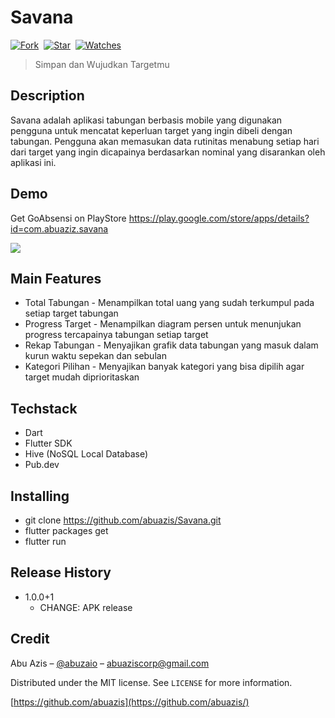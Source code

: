 # Savana

[![Fork](https://img.shields.io/github/forks/abuazis/Savana?style=social)](https://github.com/abuazis/Savana/fork)&nbsp; [![Star](https://img.shields.io/github/stars/abuazis/Savana?style=social)](https://github.com/abuazis/Savana/star)&nbsp; [![Watches](https://img.shields.io/github/watchers/abuazis/Savana?style=social)](https://github.com/abuazis/Savana/)&nbsp;

> Simpan dan Wujudkan Targetmu

## Description
Savana adalah aplikasi tabungan berbasis mobile yang digunakan pengguna untuk mencatat keperluan target yang ingin dibeli dengan tabungan. Pengguna akan memasukan data rutinitas menabung setiap hari dari target yang ingin dicapainya berdasarkan nominal yang disarankan oleh aplikasi ini.

## Demo
Get GoAbsensi on PlayStore <a href="https://play.google.com/store/apps/details?id=com.abuaziz.savana">https://play.google.com/store/apps/details?id=com.abuaziz.savana</a>

<p><img  src="https://i.ibb.co/NTZNKZ6/Savana-Feature-Graphic.png"/></p>

## Main Features

- Total Tabungan - Menampilkan total uang yang sudah terkumpul pada setiap target tabungan
- Progress Target - Menampilkan diagram persen untuk menunjukan progress tercapainya tabungan setiap target
- Rekap Tabungan - Menyajikan grafik data tabungan yang masuk dalam kurun waktu sepekan dan sebulan
- Kategori Pilihan - Menyajikan banyak kategori yang bisa dipilih agar target mudah diprioritaskan 

## Techstack

- Dart
- Flutter SDK
- Hive (NoSQL Local Database)
- Pub.dev

## Installing

- git clone https://github.com/abuazis/Savana.git
- flutter packages get
- flutter run

## Release History

- 1.0.0+1
  - CHANGE: APK release

## Credit

Abu Azis – [@abuzaio](https://instagram.com/abuzaio) – abuaziscorp@gmail.com

Distributed under the MIT license. See `LICENSE` for more information.

[https://github.com/abuazis](https://github.com/abuazis/)
